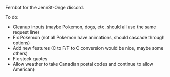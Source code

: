 Fernbot for the JennSt-Onge discord.

To do:

- Cleanup inputs (maybe Pokemon, dogs, etc. should all use the same request line)
- Fix Pokemon (not all Pokemon have animations, should cascade through options)
- Add new features (C to F/F to C conversion would be nice, maybe some others)
- Fix stock quotes
- Allow weather to take Canadian postal codes and continue to allow American)

  
